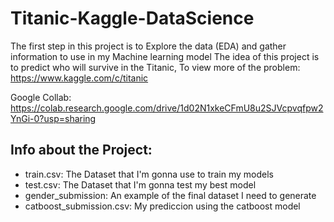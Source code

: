 # Titanic-Kaggle-DataScience
The first step in this project is to Explore the data (EDA) and gather information to use in my Machine learning model
The idea of this project is to predict who will survive in the Titanic, To view more of the problem: https://www.kaggle.com/c/titanic 


Google Collab: https://colab.research.google.com/drive/1d02N1xkeCFmU8u2SJVcpvqfpw2YnGi-0?usp=sharing


## Info about the Project:
- train.csv: The Dataset that I'm gonna use to train my models
- test.csv: The Dataset that I'm gonna test my best model
- gender_submission: An example of the final dataset I need to generate
- catboost_submission.csv: My prediccion using the catboost model

